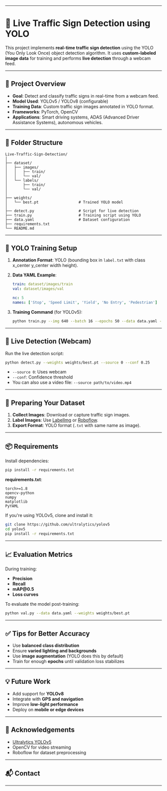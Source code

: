 

---

# 🚦 Live Traffic Sign Detection using YOLO

This project implements **real-time traffic sign detection** using the YOLO (You Only Look Once) object detection algorithm. It uses **custom-labeled image data** for training and performs **live detection** through a webcam feed.

---

## 📌 Project Overview

* **Goal**: Detect and classify traffic signs in real-time from a webcam feed.
* **Model Used**: YOLOv5 / YOLOv8 (configurable)
* **Training Data**: Custom traffic sign images annotated in YOLO format.
* **Frameworks**: PyTorch, OpenCV
* **Applications**: Smart driving systems, ADAS (Advanced Driver Assistance Systems), autonomous vehicles.

---

## 📂 Folder Structure

```
Live-Traffic-Sign-Detection/
│
├── dataset/
│   ├── images/
│   │   ├── train/
│   │   └── val/
│   └── labels/
│       ├── train/
│       └── val/
│
├── weights/
│   └── best.pt                  # Trained YOLO model
│
├── detect.py                    # Script for live detection
├── train.py                     # Training script using YOLO
├── data.yaml                    # Dataset configuration
├── requirements.txt
└── README.md
```

---

## 🧠 YOLO Training Setup

1. **Annotation Format**: YOLO (bounding box in `label.txt` with class x\_center y\_center width height).

2. **Data YAML Example**:

   ```yaml
   train: dataset/images/train
   val: dataset/images/val

   nc: 5
   names: ['Stop', 'Speed Limit', 'Yield', 'No Entry', 'Pedestrian']
   ```

3. **Training Command** (for YOLOv5):

   ```bash
   python train.py --img 640 --batch 16 --epochs 50 --data data.yaml --weights yolov5s.pt --cache
   ```

---

## 🎯 Live Detection (Webcam)

Run the live detection script:

```bash
python detect.py --weights weights/best.pt --source 0 --conf 0.25
```

* `--source 0`: Uses webcam
* `--conf`: Confidence threshold
* You can also use a video file: `--source path/to/video.mp4`

---

## 📸 Preparing Your Dataset

1. **Collect Images**: Download or capture traffic sign images.
2. **Label Images**: Use [LabelImg](https://github.com/tzutalin/labelImg) or [Roboflow](https://roboflow.com).
3. **Export Format**: YOLO format (`.txt` with same name as image).

---

## 📦 Requirements

Install dependencies:

```bash
pip install -r requirements.txt
```

**requirements.txt**:

```
torch>=1.8
opencv-python
numpy
matplotlib
PyYAML
```

If you're using YOLOv5, clone and install it:

```bash
git clone https://github.com/ultralytics/yolov5
cd yolov5
pip install -r requirements.txt
```

---

## 📈 Evaluation Metrics

During training:

* **Precision**
* **Recall**
* **mAP\@0.5**
* **Loss curves**

To evaluate the model post-training:

```bash
python val.py --data data.yaml --weights weights/best.pt
```

---

## ✅ Tips for Better Accuracy

* Use **balanced class distribution**
* Ensure **varied lighting and backgrounds**
* Use **image augmentation** (YOLO does this by default)
* Train for enough **epochs** until validation loss stabilizes

---

## 💡 Future Work

* Add support for **YOLOv8**
* Integrate with **GPS and navigation**
* Improve **low-light performance**
* Deploy on **mobile or edge devices**

---

## 🤝 Acknowledgements

* [Ultralytics YOLOv5](https://github.com/ultralytics/yolov5)
* OpenCV for video streaming
* Roboflow for dataset preprocessing

---

## 📬 Contact

---
